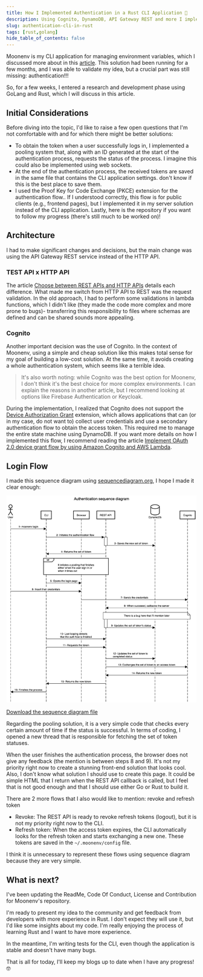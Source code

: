 ```yaml
---
title: How I Implemented Authentication in a Rust CLI Application 🥳
description: Using Cognito, DynamoDB, API Gateway REST and more I implemented Authentication for a CLI application
slug: authentication-cli-in-rust
tags: [rust,golang]
hide_table_of_contents: false
---
```

Moonenv is my CLI application for managing environment variables, which I discussed more about in this [article](../2024-11-20-moonenv.md). This solution had been running for a few months, and I was able to validate my idea, but a crucial part was still missing: authentication!!! 

So, for a few weeks, I entered a research and development phase using GoLang and Rust, which I will discuss in this article.

<!-- truncate -->

## Initial Considerations
Before diving into the topic, I'd like to raise a few open questions that I'm not comfortable with and for which there might be better solutions: 
- To obtain the token when a user successfully logs in, I implemented a pooling system that, along with an ID generated at the start of the authentication process, requests the status of the process. I imagine this could also be implemented using web sockets. 
- At the end of the authentication process, the received tokens are saved in the same file that contains the CLI application settings. don't know if this is the best place to save them. 
- I used the Proof Key for Code Exchange (PKCE) extension for the authentication flow.. If I understood correctly, this flow is for public clients (e.g., frontend pages), but I implemented it in my server solution instead of the CLI application. 
Lastly, here is the repository if you want to follow my progress (there's still much to be worked on)!

## Architecture
I had to make significant changes and decisions, but the main change was using the API Gateway REST service instead of the HTTP API.

### TEST API x HTTP API
The article [Choose between REST APIs and HTTP APIs](https://docs.aws.amazon.com/apigateway/latest/developerguide/http-api-vs-rest.html#:~:text=REST%20APIs%20support%20more%20features,integration%2C%20or%20private%20API%20endpoints.) details each difference. What made me switch from HTTP API to REST was the request validation. In the old approach, I had to perform some validations in lambda functions, which I didn't like (they made the code more complex and more prone to bugs)- transferring this responsibility to files where schemas are defined and can be shared sounds more appealing.

### Cognito
Another important decision was the use of Cognito. In the context of Moonenv, using a simple and cheap solution like this makes total sense for my goal of building a low-cost solution. At the same time, it avoids creating a whole authentication system, which seems like a terrible idea.

> It's also worth noting: while Cognito was the best option for Moonenv, I don't think it's the best choice for more complex environments. I can explain the reasons in another article, but I recommend looking at options like Firebase Authentication or Keycloak. 

During the implementation, I realized that Cognito does not support the [Device Authorization Grant](https://datatracker.ietf.org/doc/html/rfc8628) extension, which allows applications that can (or in my case, do not want to) collect user credentials and use a secondary authentication flow to obtain the access token. This required me to manage the entire state machine using DynamoDB. If you want more details on how I implemented this flow, I recommend reading the article [Implement OAuth 2.0 device grant flow by using Amazon Cognito and AWS Lambda](https://aws.amazon.com/blogs/security/implement-oauth-2-0-device-grant-flow-by-using-amazon-cognito-and-aws-lambda/).

## Login Flow

I made this sequence diagram using [sequencediagram.org](https://sequencediagram.org/), I hope I made it clear enough:

![Login sequence diagram](./assets/sequence-diagram.png)


[Download the sequence diagram file](./assets/sequence-diagram.txt)

Regarding the pooling solution, it is a very simple code that checks every certain amount of time if the status is successful. In terms of coding, I opened a new thread that is responsible for fetching the set of token statuses.

When the user finishes the authentication process, the browser does not give any feedback (the mention is between steps 8 and 9). It's not my priority right now to create a stunning front-end solution that looks cool. Also, I don't know what solution I should use to create this page. It could be simple HTML that I return when the REST API callback is called, but I feel that is not good enough and that I should use either Go or Rust to build it.

There are 2 more flows that I also would like to mention: revoke and refresh token
- Revoke: The REST API is ready to revoke refresh tokens (logout), but it is not my priority right now to the CLI.
- Refresh token: When the access token expires, the CLI automatically looks for the refresh token and starts exchanging a new one. These tokens are saved in the `~/.moonenv/config` file.

I think it is unnecessary to represent these flows using sequence diagram because they are very simple.

## What is next?

I've been updating the ReadMe, Code Of Conduct, License and Contribution for Moonenv's repository.

I'm ready to present my idea to the community and get feedback from developers with more experience in Rust. I don't expect they will use it, but I'd like some insights about my code. I'm really enjoying the process of learning Rust and I want to have more experience.

In the meantime, I'm writing tests for the CLI, even though the application is stable and doesn't have many bugs.

That is all for today, I'll keep my blogs up to date when I have any progress! 🤓